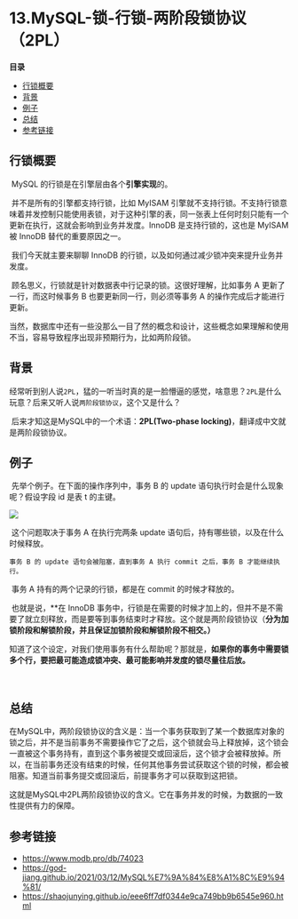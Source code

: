 # 13.MySQL-锁-行锁-两阶段锁协议（2PL）

**目录**

- [行锁概要](#行锁概要)
- [背景](#背景)
- [例子](#例子)
- [总结](#总结)
- [参考链接](#参考链接)



## 行锁概要

​		MySQL 的行锁是在引擎层由各个**引擎实现**的。

​		并不是所有的引擎都支持行锁，比如 MyISAM 引擎就不支持行锁。不支持行锁意味着并发控制只能使用表锁，对于这种引擎的表，同一张表上任何时刻只能有一个更新在执行，这就会影响到业务并发度。InnoDB 是支持行锁的，这也是 MyISAM 被 InnoDB 替代的重要原因之一。

​		我们今天就主要来聊聊 InnoDB 的行锁，以及如何通过减少锁冲突来提升业务并发度。

​		顾名思义，行锁就是针对数据表中行记录的锁。这很好理解，比如事务 A 更新了一行，而这时候事务 B 也要更新同一行，则必须等事务 A 的操作完成后才能进行更新。

​		当然，数据库中还有一些没那么一目了然的概念和设计，这些概念如果理解和使用不当，容易导致程序出现非预期行为，比如两阶段锁。





## 背景

​		经常听到别人说`2PL`，猛的一听当时真的是一脸懵逼的感觉，啥意思？`2PL`是什么玩意？后来又听人说`两阶段锁协议`，这个又是什么？

​		后来才知这是MySQL中的一个术语：**2PL(Two-phase locking)**，翻译成中文就是两阶段锁协议。





## 例子

​		先举个例子。在下面的操作序列中，事务 B 的 update 语句执行时会是什么现象呢？假设字段 id 是表 t 的主键。

![](F:\Flee-as-a-bird-to-your-mountain\MySQL\pictures\13.两阶段协议.jpg)

​		这个问题取决于事务 A 在执行完两条 update 语句后，持有哪些锁，以及在什么时候释放。

​		`事务 B 的 update 语句会被阻塞，直到事务 A 执行 commit 之后，事务 B 才能继续执行。`

​		事务 A 持有的两个记录的行锁，都是在 commit 的时候才释放的。

​		也就是说，**在 InnoDB 事务中，行锁是在需要的时候才加上的，但并不是不需要了就立刻释放，而是要等到事务结束时才释放。这个就是两阶段锁协议（**分为加锁阶段和解锁阶段，并且保证加锁阶段和解锁阶段不相交。）**

​		知道了这个设定，对我们使用事务有什么帮助呢？那就是，**如果你的事务中需要锁多个行，要把最可能造成锁冲突、最可能影响并发度的锁尽量往后放。**

​	



## 总结

​		在MySQL中，两阶段锁协议的含义是：当一个事务获取到了某一个数据库对象的锁之后，并不是当前事务不需要操作它了之后，这个锁就会马上释放掉，这个锁会一直被这个事务持有，直到这个事务被提交或回滚后，这个锁才会被释放掉。所以，在当前事务还没有结束的时候，任何其他事务尝试获取这个锁的时候，都会被阻塞。知道当前事务提交或回滚后，前提事务才可以获取到这把锁。

​		这就是MySQL中2PL两阶段锁协议的含义。它在事务并发的时候，为数据的一致性提供有力的保障。





## 参考链接

- https://www.modb.pro/db/74023
- https://god-jiang.github.io/2021/03/12/MySQL%E7%9A%84%E8%A1%8C%E9%94%81/
- https://shaojunying.github.io/eee6ff7df0344e9ca749bb9b6545e960.html